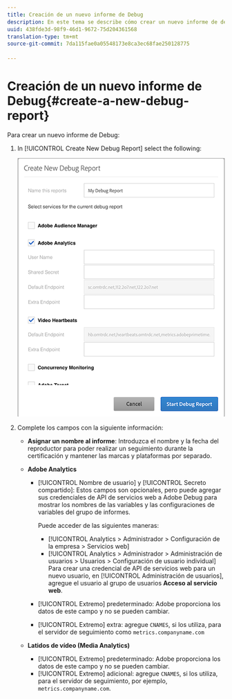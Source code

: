 ```yaml
---
title: Creación de un nuevo informe de Debug
description: En este tema se describe cómo crear un nuevo informe de depuración.
uuid: 438fde3d-98f9-46d1-9672-75d204361568
translation-type: tm+mt
source-git-commit: 7da115fae0a05548173e8ca3ec68fae250128775

---
```



# Creación de un nuevo informe de Debug{#create-a-new-debug-report}

Para crear un nuevo informe de Debug:

1. In [!UICONTROL Create New Debug Report] select the following:

   ![](assets/create-new-debug-report.png)

1. Complete los campos con la siguiente información:

   * **Asignar un nombre al informe**: Introduzca el nombre y la fecha del reproductor para poder realizar un seguimiento durante la certificación y mantener las marcas y plataformas por separado.
   * **Adobe Analytics**

      * [!UICONTROL Nombre de usuario] y [!UICONTROL Secreto compartido]: Estos campos son opcionales, pero puede agregar sus credenciales de API de servicios web a Adobe Debug para mostrar los nombres de las variables y las configuraciones de variables del grupo de informes.

         Puede acceder de las siguientes maneras:

         * [!UICONTROL Analytics &gt; Administrador &gt; Configuración de la empresa &gt; Servicios web]
         * [!UICONTROL Analytics &gt; Administrador &gt; Administración de usuarios &gt; Usuarios &gt; Configuración de usuario individual] Para crear una credencial de API de servicios web para un nuevo usuario, en [!UICONTROL Administración de usuarios], agregue el usuario al grupo de usuarios **Acceso al servicio web**.
      * [!UICONTROL Extremo] predeterminado: Adobe proporciona los datos de este campo y no se pueden cambiar.
      * [!UICONTROL Extremo] extra: agregue `CNAMES`, si los utiliza, para el servidor de seguimiento como `metrics.companyname.com`
   * **Latidos de vídeo (Media Analytics)**

      * [!UICONTROL Extremo] predeterminado: Adobe proporciona los datos de este campo y no se pueden cambiar.
      * [!UICONTROL Extremo] adicional: agregue `CNAMES`, si los utiliza, para el servidor de seguimiento, por ejemplo, `metrics.companyname.com`.



